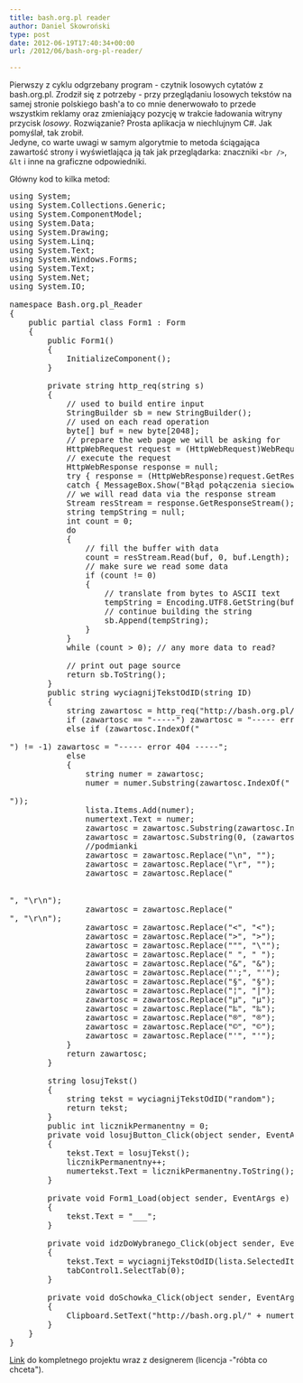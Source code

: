 ```yaml
---
title: bash.org.pl reader
author: Daniel Skowroński
type: post
date: 2012-06-19T17:40:34+00:00
url: /2012/06/bash-org-pl-reader/

---
```

Pierwszy z cyklu odgrzebany program - czytnik losowych cytatów z bash.org.pl. Zrodził się z potrzeby - przy przeglądaniu losowych tekstów na samej stronie polskiego bash'a to co mnie denerwowało to przede wszystkim reklamy oraz zmieniający pozycję w trakcie ładowania witryny przycisk _losowy_. Rozwiązanie? Prosta aplikacja w niechlujnym C#. Jak pomyślał, tak zrobił.  
Jedyne, co warte uwagi w samym algorytmie to metoda ściągająca zawartość strony i wyświetlająca ją tak jak przeglądarka: znaczniki `<br />`, `&lt` i inne na graficzne odpowiedniki.

Główny kod to kilka metod:

<pre class="EnlighterJSRAW csharp">using System;
using System.Collections.Generic;
using System.ComponentModel;
using System.Data;
using System.Drawing;
using System.Linq;
using System.Text;
using System.Windows.Forms;
using System.Text;
using System.Net;
using System.IO;

namespace Bash.org.pl_Reader
{
    public partial class Form1 : Form
    {
        public Form1()
        {
            InitializeComponent();
        }

        private string http_req(string s)
        {
            // used to build entire input
            StringBuilder sb = new StringBuilder();
            // used on each read operation
            byte[] buf = new byte[2048];
            // prepare the web page we will be asking for
            HttpWebRequest request = (HttpWebRequest)WebRequest.Create(@s);
            // execute the request
            HttpWebResponse response = null;
            try { response = (HttpWebResponse)request.GetResponse(); }
            catch { MessageBox.Show("Błąd połączenia sieciowego!!!"); return "-----"; }
            // we will read data via the response stream
            Stream resStream = response.GetResponseStream();
            string tempString = null;
            int count = 0;
            do
            {
                // fill the buffer with data
                count = resStream.Read(buf, 0, buf.Length);
                // make sure we read some data
                if (count != 0)
                {
                    // translate from bytes to ASCII text
                    tempString = Encoding.UTF8.GetString(buf, 0, count);
                    // continue building the string
                    sb.Append(tempString);
                }
            }
            while (count > 0); // any more data to read?

            // print out page source
            return sb.ToString();
        }
        public string wyciagnijTekstOdID(string ID)
        {
            string zawartosc = http_req("http://bash.org.pl/" + ID + "");
            if (zawartosc == "-----") zawartosc = "----- error !!! -----";
            else if (zawartosc.IndexOf("

<title>
  Nie znaleziono
</title>") != -1) zawartosc = "----- error 404 -----";
            else
            {
                string numer = zawartosc;
                numer = numer.Substring(zawartosc.IndexOf("

<title>
  bash.org.pl: cytat "));
                  numer = numer.Substring(27);
                  numer=numer.Substring(0, numer.IndexOf("
</title>"));
                lista.Items.Add(numer);
                numertext.Text = numer;         
                zawartosc = zawartosc.Substring(zawartosc.IndexOf("&lt;div class=\"quote post-content post-body\">") + 45);
                zawartosc = zawartosc.Substring(0, (zawartosc.IndexOf("&lt;/div>")));
                //podmianki
                zawartosc = zawartosc.Replace("\n", "");
                zawartosc = zawartosc.Replace("\r", "");
                zawartosc = zawartosc.Replace("

<br />", "\r\n");
                zawartosc = zawartosc.Replace("<br />", "\r\n");
                zawartosc = zawartosc.Replace("&lt;", "&lt;");
                zawartosc = zawartosc.Replace("&gt;", ">");
                zawartosc = zawartosc.Replace(""", "\"");
                zawartosc = zawartosc.Replace("&nbsp;", " ");
                zawartosc = zawartosc.Replace("&", "&");
                zawartosc = zawartosc.Replace("';", "'");
                zawartosc = zawartosc.Replace("&sect;", "§");
                zawartosc = zawartosc.Replace("&brvbar;", "|");
                zawartosc = zawartosc.Replace("&micro;", "µ");
                zawartosc = zawartosc.Replace("&permil;", "‰");
                zawartosc = zawartosc.Replace("&reg;", "®");
                zawartosc = zawartosc.Replace("&copy;", "©");
                zawartosc = zawartosc.Replace("'", "'");
            } 
            return zawartosc;
        }

        string losujTekst()
        {
            string tekst = wyciagnijTekstOdID("random");
            return tekst;
        }
        public int licznikPermanentny = 0;
        private void losujButton_Click(object sender, EventArgs e)
        {
            tekst.Text = losujTekst();
            licznikPermanentny++;
            numertekst.Text = licznikPermanentny.ToString();
        }

        private void Form1_Load(object sender, EventArgs e)
        {
            tekst.Text = "___"; 
        }

        private void idzDoWybranego_Click(object sender, EventArgs e)
        {
            tekst.Text = wyciagnijTekstOdID(lista.SelectedItem.ToString());
            tabControl1.SelectTab(0);
        }

        private void doSchowka_Click(object sender, EventArgs e)
        {
            Clipboard.SetText("http://bash.org.pl/" + numertext.Text);
        }
    }
}
</pre>

[Link][1] do kompletnego projektu wraz z designerem (licencja -"róbta co chceta").

 [1]: /uploaded/programowanie/bashorg_reader.7z
